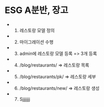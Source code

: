 # ESG A분반, 장고


* 1. 레스토랑 모델 정의
* 2. 마이그레이션 수행
* 3. admin에 레스토랑 모델 등록 => 3개 등록
* 4. /blog/restaurants/  => 레스토랑 목록
* 5. /blog/restaurants/pk/  => 레스토랑 세부
* 6. /blog/restaurants/new/  => 레스토랑 생성
* 7. Sjjjjjjj